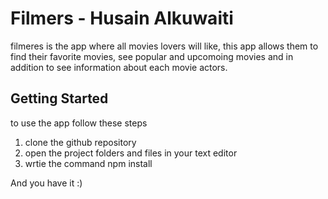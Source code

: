 # Filmers - Husain Alkuwaiti

filmeres is the app where all movies lovers will like, this app allows them to find their favorite movies, see popular and upcomoing movies and in addition to see information about each movie actors.

## Getting Started 
to use the app follow these steps

1. clone the github repository
2. open the project folders and files in your text editor
3. wrtie the command npm install


And you have it :)
